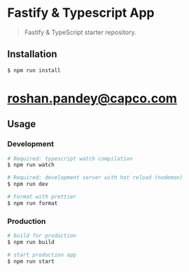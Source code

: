 # Fastify & Typescript App

> Fastify & TypeScript starter repository.

## Installation

```bash
$ npm run install
```
# roshan.pandey@capco.com
## Usage

### Development
```bash
# Required: typescript watch compilation
$ npm run watch

# Required: development server with hot reload (nodemon)
$ npm run dev

# Format with prettier
$ npm run format
```

### Production

```bash
# build for production
$ npm run build

# start production app
$ npm run start
```

